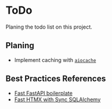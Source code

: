 # ToDo

Planing the todo list on this project.

## Planing

- Implement caching with [`aiocache`](https://github.com/aio-libs/aiocache)

## Best Practices References

- [Fast FastAPI boilerplate](https://github.com/igorbenav/FastAPI-boilerplate)
- [Fast HTMX with Sync SQLAlchemy](https://github.com/marty331/fasthtmx)
